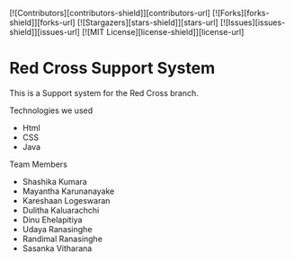 [![Contributors][contributors-shield]][contributors-url]
[![Forks][forks-shield]][forks-url]
[![Stargazers][stars-shield]][stars-url]
[![Issues][issues-shield]][issues-url]
[![MIT License][license-shield]][license-url]


# Red Cross Support System

This is a Support system for the Red Cross branch. 



Technologies we used
* Html
* CSS
* Java

Team Members
* Shashika Kumara
* Mayantha Karunanayake
* Kareshaan Logeswaran
* Dulitha Kaluarachchi
* Dinu Ehelapitiya
* Udaya Ranasinghe
* Randimal Ranasinghe
* Sasanka Vitharana
